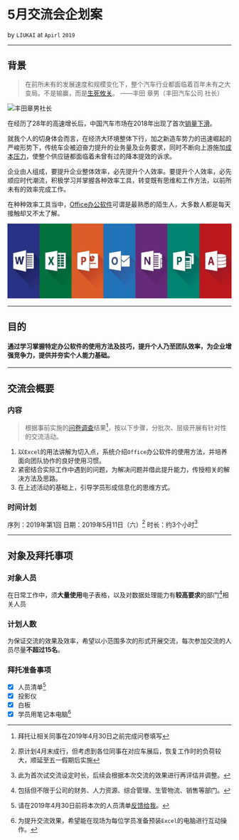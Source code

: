 # 5月交流会企划案

by `LIUKAI` at `Apirl` `2019`

---

## 背景

> 在前所未有的发展速度和规模变化下，整个汽车行业都面临着百年未有之大变局。不是输赢，而是<a href="http://auto.gasgoo.com/News/2017/11/2908160216270028483C302.shtml" target="_blank">生死攸关</a>。
> ——丰田 章男（丰田汽车公司 社长）

![丰田章男社长](http://imagecn.gasgoo.com/moblogo/News/UEditor/image/20171129/6364754013874103067416484.jpg)

在经历了28年的高速增长后，中国汽车市场在2018年出现了首次<a href="http://auto.gasgoo.com/News/2019/01/100146134613I70082831C302.shtml" target="_blank">销量下滑</a>。

就我个人的切身体会而言，在经济大环境整体下行，加之新造车势力的迅速崛起的严峻形势下，传统车企被迫奋力提升的业务量及业务要求，同时不断向上游施加<a href="http://auto.gasgoo.com/News/2019/03/250611311131I70095454C302.shtml" target="_blank">成本压力</a>，使整个供应链都面临着未曾有过的降本提效的诉求。

企业由人组成，要提升企业整体效率，必先提升个人效率。要提升个人效率，必先顺应时代潮流，积极学习并掌握各种效率工具，转变既有思维和工作方法，以前所未有的效率完成工作。

在种种效率工具当中，<a href="https://www.office.com/" target="_blank">Office办公软件</a>可谓是最熟悉的陌生人，大多数人都是每天接触却又不太了解。

<img src="./images/office.jpg" alt="office suite">

---

## 目的

#### 通过学习掌握特定办公软件的使用方法及技巧，提升个人乃至团队效率，为企业增强竞争力，提供并夯实个人能力基础。

---

## 交流会概要

### 内容

> 根据事前实施的<a href="https://docs.qq.com/form/edit/DZmR6ZXdqT2ZyQVdX" target="_blank">问卷调查</a>结果[^1]，按以下步骤，分批次、层级开展有针对性的交流活动。

[^1]: 拜托让相关同事在<date>2019年4月30日</date>之前完成问卷填写

1. 以`Excel`的用法讲解为切入点，系统介绍`Office`办公软件的使用方法，并培养面向团队协作的良好使用习惯。
2. 紧密结合实际工作中遇到的问题，为解决问题并借此提升能力，传授相关的解决方法及思路。
3. 在上述活动的基础上，引导学员形成信息化的思维方式。

### 时间计划

序列：2019年第1回
日期：<date>2019年5月11日</date>（六）[^2]
时长：约3个小时[^3]

[^2]: 原计划4月末成行，但考虑到各位同事在对应车展后，恢复工作时的负荷较大，顺延至五一假期后实施

[^3]: 此为首次试交流设定时长，后续会根据本次交流的效果进行再评估并调整。

---

## 对象及拜托事项

### 对象人员

在日常工作中，须**大量使用**电子表格，以及对数据处理能力有**较高要求**的部门[^4]相关人员

[^4]:包括但不限于公司的财务、人力资源、综合管理、生管物流、销售等部门。

### 计划人数

为保证交流的效果及效率，希望以小范围多次的形式开展交流，每次参加交流的人员尽量**不超过15名**。

### 拜托准备事项

- [x] 人员清单[^5]
- [x] 投影仪
- [x] 白板
- [x] 学员用笔记本电脑[^6]

[^5]:请在<date>2019年4月30日</date>前将本次的人员清单<a href="mailto:liukai1827@outlook.com?subject=5月11日交流会人员清单">反馈给我</a>。

[^6]:为提升交流效果，希望能在现场为每位学员准备预装`Excel`的电脑进行互动操作。